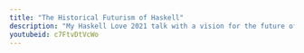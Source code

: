 ```yaml
---
title: "The Historical Futurism of Haskell"
description: "My Haskell Love 2021 talk with a vision for the future of the language, and how tooling is core to that future."
youtubeid: c7FtvDtVcWo
---
```

